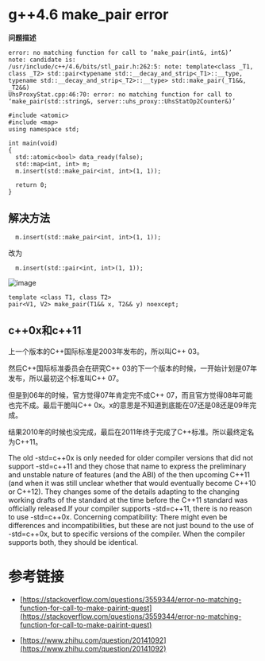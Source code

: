 # g++4.6 make_pair error

**问题描述**
```
error: no matching function for call to ‘make_pair(int&, int&)’
note: candidate is:
/usr/include/c++/4.6/bits/stl_pair.h:262:5: note: template<class _T1, class _T2> std::pair<typename std::__decay_and_strip<_T1>::__type, typename std::__decay_and_strip<_T2>::__type> std::make_pair(_T1&&, _T2&&)
UhsProxyStat.cpp:46:70: error: no matching function for call to ‘make_pair(std::string&, server::uhs_proxy::UhsStatOp2Counter&)’
```

```
#include <atomic>
#include <map>
using namespace std;

int main(void)
{
  std::atomic<bool> data_ready(false);
  std::map<int, int> m;
  m.insert(std::make_pair<int, int>(1, 1));
  
  return 0;
}
```

## 解决方法

```
  m.insert(std::make_pair<int, int>(1, 1));
```
改为
```
  m.insert(std::pair<int, int>(1, 1));
```

![image](https://user-images.githubusercontent.com/17688273/185116320-49d0d30e-3939-48bf-ab39-92591fa91dac.png)

```
template <class T1, class T2>
pair<V1, V2> make_pair(T1&& x, T2&& y) noexcept;
```

## c++0x和c++11

上一个版本的C++国际标准是2003年发布的，所以叫C++ 03。

然后C++国际标准委员会在研究C++ 03的下一个版本的时候，一开始计划是07年发布，所以最初这个标准叫C++ 07。

但是到06年的时候，官方觉得07年肯定完不成C++ 07，而且官方觉得08年可能也完不成。最后干脆叫C++ 0x。x的意思是不知道到底能在07还是08还是09年完成。

结果2010年的时候也没完成，最后在2011年终于完成了C++标准。所以最终定名为C++11。

The old -std=c++0x is only needed for older compiler versions that did not support -std=c++11 and they chose that name to express the preliminary and unstable nature of features (and the ABI) of the then upcoming C++11 (and when it was still unclear whether that would eventually become C++10 or C++12). They changes some of the details adapting to the changing working drafts of the standard at the time before the C++11 standard was officially released.If your compiler supports -std=c++11, there is no reason to use -std=c++0x. Concerning compatibility: There might even be differences and incompatibilities, but these are not just bound to the use of -std=c++0x, but to specific versions of the compiler. When the compiler supports both, they should be identical.

# 参考链接

- [https://stackoverflow.com/questions/3559344/error-no-matching-function-for-call-to-make-pairint-quest](https://stackoverflow.com/questions/3559344/error-no-matching-function-for-call-to-make-pairint-quest)

- [https://www.zhihu.com/question/20141092](https://www.zhihu.com/question/20141092)

